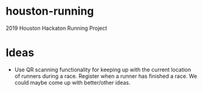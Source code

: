 # houston-running
2019 Houston Hackaton Running Project


# Ideas

- Use QR scanning functionality for keeping up with the current location of runners during a race. Register when a runner has finished a race. We could maybe come up with better/other ideas.
